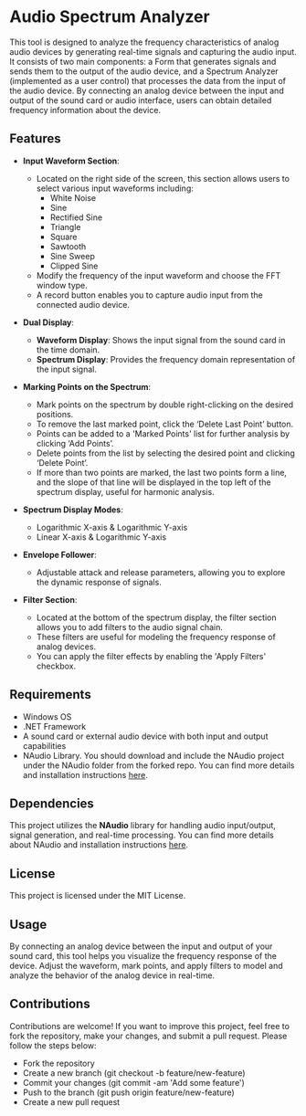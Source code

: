 # Audio Spectrum Analyzer

This tool is designed to analyze the frequency characteristics of analog audio devices by generating real-time signals and capturing the audio input. It consists of two main components: a Form that generates signals and sends them to the output of the audio device, and a Spectrum Analyzer (implemented as a user control) that processes the data from the input of the audio device. By connecting an analog device between the input and output of the sound card or audio interface, users can obtain detailed frequency information about the device.

## Features

- **Input Waveform Section**: 
  - Located on the right side of the screen, this section allows users to select various input waveforms including:
    - White Noise
    - Sine
    - Rectified Sine
    - Triangle
    - Square
    - Sawtooth
    - Sine Sweep
    - Clipped Sine
  - Modify the frequency of the input waveform and choose the FFT window type.
  - A record button enables you to capture audio input from the connected audio device.

- **Dual Display**:
  - **Waveform Display**: Shows the input signal from the sound card in the time domain.
  - **Spectrum Display**: Provides the frequency domain representation of the input signal.

- **Marking Points on the Spectrum**:
  - Mark points on the spectrum by double right-clicking on the desired positions.
  - To remove the last marked point, click the ‘Delete Last Point’ button.
  - Points can be added to a 'Marked Points' list for further analysis by clicking ‘Add Points’.
  - Delete points from the list by selecting the desired point and clicking ‘Delete Point’.
  - If more than two points are marked, the last two points form a line, and the slope of that line will be displayed in the top left of the spectrum display, useful for harmonic analysis.

- **Spectrum Display Modes**:
  - Logarithmic X-axis & Logarithmic Y-axis
  - Linear X-axis & Logarithmic Y-axis

- **Envelope Follower**:
  - Adjustable attack and release parameters, allowing you to explore the dynamic response of signals.

- **Filter Section**:
  - Located at the bottom of the spectrum display, the filter section allows you to add filters to the audio signal chain.
  - These filters are useful for modeling the frequency response of analog devices.
  - You can apply the filter effects by enabling the 'Apply Filters' checkbox.
    
## Requirements
- Windows OS
- .NET Framework
- A sound card or external audio device with both input and output capabilities
- NAudio Library. You should download and include the NAudio project under the NAudio folder from the forked repo. You can find more details and installation instructions [here](https://github.com/SjB/NAudio).

## Dependencies
This project utilizes the **NAudio** library for handling audio input/output, signal generation, and real-time processing. You can find more details about NAudio and installation instructions [here](https://github.com/SjB/NAudio).

## License
This project is licensed under the MIT License.

## Usage
By connecting an analog device between the input and output of your sound card, this tool helps you visualize the frequency response of the device. Adjust the waveform, mark points, and apply filters to model and analyze the behavior of the analog device in real-time.

## Contributions
Contributions are welcome! If you want to improve this project, feel free to fork the repository, make your changes, and submit a pull request. Please follow the steps below:
- Fork the repository
- Create a new branch (git checkout -b feature/new-feature)
- Commit your changes (git commit -am 'Add some feature')
- Push to the branch (git push origin feature/new-feature)
- Create a new pull request

